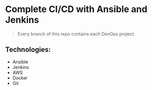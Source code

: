 # Complete CI/CD with Ansible and Jenkins

>Every branch of this repo contains each DevOps project.

## Technologies:

- Ansible
- Jenkins
- AWS
- Docker
- Git
